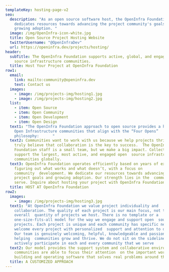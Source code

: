 ```yaml
---
templateKey: hosting-page-v2
seo:
  description: "As an open source software host, the OpenInfra Foundation
    dedicates resources towards advancing the project community's goals and
    growing adoption. "
  image: /img/OpenInfra-icon-white.jpg
  title: Open Source Project Hosting Website
  twitterUsername: "@OpenInfraDev"
  url: https://openinfra.dev/projects/hosting/
header:
  subTitle: The OpenInfra Foundation supports active, global, and engaged open
    source infrastructure communities.
  title: Host Your Project at OpenInfra Foundation
row1:
  email:
    link: mailto:community@openinfra.dev
    text: Contact us
  images:
    - image: /img/projects-img/hosting1.jpg
    - image: /img/projects-img/hosting2.jpg
  list:
    - item: Open Source
    - item: Open Community
    - item: Open Development
    - item: Open Design
  text1: "The OpenInfra Foundation approach to open source provides a home for
    Open Infrastructure communities that align with the “Four Opens”
    philosophy:      "
  text2: Communities want to work with us because we help projects thrive and
    truly believe that collaboration is the key to success.  The OpenInfra
    Foundation staff is a small team, but we make a big impact. Collectively we
    support the largest, most active, and engaged open  source infrastructure
    communities globally.
  text3: OpenInfra Foundation operates efficiently based on years of experience
    figuring out what works and what doesn’t, with a focus on
    community  development. We dedicate our resources towards advancing the
    project goals and growing adoption. Our strength lies in the  communities we
    serve. Inquire about hosting your project with OpenInfra Foundation.
  title: HOST AT OpenInfra Foundation
row2:
  images:
    - image: /img/projects-img/hosting3.jpg
  text1: "At OpenInfra Foundation we value project individuality and
    collaboration. The quality of each project is our main focus, not the
    overall  quantity of projects we host. There is no template or a
    one-size-fits-all model for the way we engage and support open  source
    projects. Each project is unique and each community has specific needs. We
    welcome every project with personalized  support and attention to detail.
    Our team is genuinely welcoming, helpful, knowledgeable and passionate about
    helping  communities grow and thrive. We do not sit on the sidelines; we
    actively participate in each and every community that we serve        "
  text2: Our model provides the support system and collaborative environment where
    communities are able to focus their attention  on the important work of
    building and operating software that solves real problems around the globe.
  title: A CUSTOMIZED APPROACH
---
```

